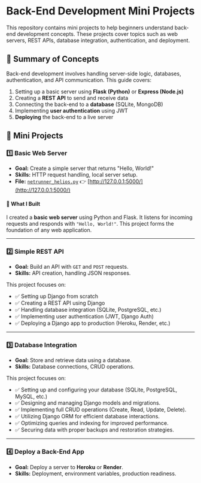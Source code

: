 # Back-End Development Mini Projects

This repository contains mini projects to help beginners understand back-end development concepts. These projects cover topics such as web servers, REST APIs, database integration, authentication, and deployment.

## 📝 Summary of Concepts

Back-end development involves handling server-side logic, databases, authentication, and API communication. This guide covers:
1. Setting up a basic server using **Flask (Python)** or **Express (Node.js)**
2. Creating a **REST API** to send and receive data
3. Connecting the back-end to a **database** (SQLite, MongoDB)
4. Implementing **user authentication** using JWT
5. **Deploying** the back-end to a live server

## 📌 Mini Projects

### **1️⃣ Basic Web Server**
- **Goal:** Create a simple server that returns "Hello, World!"
- **Skills:** HTTP request handling, local server setup.
- **File:** [`netrunner_helios.py`](./netrunner_helios.py) 👉 [http://127.0.0.1:5000/](http://127.0.0.1:5000/)

#### 🔹 What I Built
I created a **basic web server** using Python and Flask. It listens for incoming requests and responds with `"Hello, World!"`. This project forms the foundation of any web application.

---

### **2️⃣ Simple REST API**
- **Goal:** Build an API with `GET` and `POST` requests.
- **Skills:** API creation, handling JSON responses.

This project focuses on:
- ✅ Setting up Django from scratch  
- ✅ Creating a REST API using Django  
- ✅ Handling database integration (SQLite, PostgreSQL, etc.)  
- ✅ Implementing user authentication (JWT, Django Auth)  
- ✅ Deploying a Django app to production (Heroku, Render, etc.)

---

### **3️⃣ Database Integration**
- **Goal:** Store and retrieve data using a database.
- **Skills:** Database connections, CRUD operations.

This project focuses on:
- ✅ Setting up and configuring your database (SQLite, PostgreSQL, MySQL, etc.)  
- ✅ Designing and managing Django models and migrations.  
- ✅ Implementing full CRUD operations (Create, Read, Update, Delete).  
- ✅ Utilizing Django ORM for efficient database interactions.  
- ✅ Optimizing queries and indexing for improved performance.  
- ✅ Securing data with proper backups and restoration strategies.

---

### **4️⃣ Deploy a Back-End App**
- **Goal:** Deploy a server to **Heroku** or **Render**.
- **Skills:** Deployment, environment variables, production readiness.
